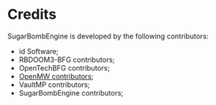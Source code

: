 # Credits

SugarBombEngine is developed by the following contributors:

* id Software;
* RBDOOM3-BFG contributors;
* OpenTechBFG contributors;
* [OpenMW contributors](AUTHORD-openmw.md);
* VaultMP contributors;
* SugarBombEngine contributors;